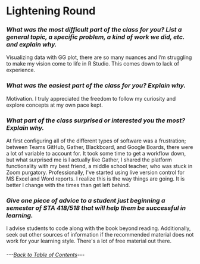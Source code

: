 # Lightening Round

### *What was the most difficult part of the class for you? List a general topic, a specific problem, a kind of work we did, etc. and explain why.*
Visualizing data with GG plot, there are so many nuances and I’m struggling to make my vision come to life in R Studio. This comes down to lack of experience. 

### *What was the easiest part of the class for you? Explain why.*
Motivation. I truly appreciated the freedom to follow my curiosity and explore concepts at my own pace kept.

### *What part of the class surprised or interested you the most? Explain why.*
At first configuring all of the different types of software was a frustration; between Teams GitHub, Gather, Blackboard, and Google Boards, there were a lot of variable to account for.  It took some time to get a workflow down, but what surprised me is I actually like Gather, I shared the platform functionality with my best friend, a middle school teacher,  who was stuck in Zoom purgatory. Professionally, I've started using live version control for MS Excel and Word reports. I realize this is the way things are going. It is better I change with the times than get left behind. 

### *Give one piece of advice to a student just beginning a semester of STA 418/518 that will help them be successful in learning.*
I advise students to code along with the book beyond reading. Additionally, seek out other sources of information if the recommended material does not work for your learning style. There's a lot of free material out there.

###### ---[Back to Table of Contents](https://github.com/BrookemWalters/BrookemWalters-Portfolio#table-of-contents-brooke-walters-portfolio)---
